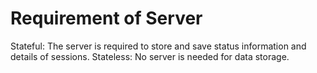 # Requirement of Server

Stateful: The server is required to store and save status information and details of sessions.
Stateless: No server is needed for data storage.